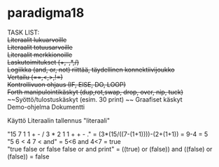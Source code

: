 # paradigma18

TASK LIST:  
~~Literaalit lukuarvoille  
Literaalit totuusarvoille  
Literaalit merkkionoille  
Laskutoimitukset (+,-,*,/)  
Logiikka (and, or, not) riittää, täydellinen konnektiivijoukko  
Vertailu (==,<,>,!=)~~  
~~Kontrollivuon ohjaus (IF, ElSE, DO, LOOP)  
Forth manipulointikäskyt (dup,rot,swap, drop, over, nip, tuck)~~
~~Syöttö/tulostuskäskyt (esim. 30 print)  ~~
Graafiset käskyt  
Demo-ohjelma 
Dokumentti

Käyttö
Literaalin tallennus "literaali"

  
"15 7 1 1 + - / 3 * 2 1 1 + + - ."  = (3*(15/((7-(1+1))))-(2+(1+1)) = 9-4 = 5  
"5 6 < 4 7 < and"  = 5<6 and 4<7 = true  
"true false or false false or and print"  = ((true) or (false)) and ((false) or (false)) = false  

